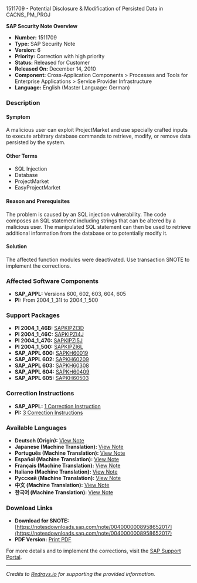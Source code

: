1511709 - Potential Disclosure & Modification of Persisted Data in CACNS_PM_PROJ

**SAP Security Note Overview**

- **Number:** 1511709
- **Type:** SAP Security Note
- **Version:** 6
- **Priority:** Correction with high priority
- **Status:** Released for Customer
- **Released On:** December 14, 2010
- **Component:** Cross-Application Components > Processes and Tools for Enterprise Applications > Service Provider Infrastructure
- **Language:** English (Master Language: German)

### **Description**

#### **Symptom**
A malicious user can exploit ProjectMarket and use specially crafted inputs to execute arbitrary database commands to retrieve, modify, or remove data persisted by the system.

#### **Other Terms**
- SQL Injection
- Database
- ProjectMarket
- EasyProjectMarket

#### **Reason and Prerequisites**
The problem is caused by an SQL injection vulnerability. The code composes an SQL statement including strings that can be altered by a malicious user. The manipulated SQL statement can then be used to retrieve additional information from the database or to potentially modify it.

#### **Solution**
The affected function modules were deactivated. Use transaction SNOTE to implement the corrections.

### **Affected Software Components**

- **SAP_APPL:** Versions 600, 602, 603, 604, 605
- **PI:** From 2004_1_31I to 2004_1_500

### **Support Packages**

- **PI 2004_1_46B:** [SAPKIPZI3D](https://me.sap.com/supportpackage/SAPKIPZI3D)
- **PI 2004_1_46C:** [SAPKIPZI4J](https://me.sap.com/supportpackage/SAPKIPZI4J)
- **PI 2004_1_470:** [SAPKIPZI5J](https://me.sap.com/supportpackage/SAPKIPZI5J)
- **PI 2004_1_500:** [SAPKIPZI6L](https://me.sap.com/supportpackage/SAPKIPZI6L)
- **SAP_APPL 600:** [SAPKH60019](https://me.sap.com/supportpackage/SAPKH60019)
- **SAP_APPL 602:** [SAPKH60209](https://me.sap.com/supportpackage/SAPKH60209)
- **SAP_APPL 603:** [SAPKH60308](https://me.sap.com/supportpackage/SAPKH60308)
- **SAP_APPL 604:** [SAPKH60409](https://me.sap.com/supportpackage/SAPKH60409)
- **SAP_APPL 605:** [SAPKH60503](https://me.sap.com/supportpackage/SAPKH60503)

### **Correction Instructions**

- **SAP_APPL:** [1 Correction Instruction](https://me.sap.com/corrins/0001511709/1)
- **PI:** [3 Correction Instructions](https://me.sap.com/corrins/0001511709/48)

### **Available Languages**

- **Deutsch (Origin):** [View Note](https://me.sap.com/notes/0001511709/D)
- **Japanese (Machine Translation):** [View Note](https://me.sap.com/notes/0001511709/J)
- **Português (Machine Translation):** [View Note](https://me.sap.com/notes/0001511709/P)
- **Español (Machine Translation):** [View Note](https://me.sap.com/notes/0001511709/S)
- **Français (Machine Translation):** [View Note](https://me.sap.com/notes/0001511709/F)
- **Italiano (Machine Translation):** [View Note](https://me.sap.com/notes/0001511709/I)
- **Русский (Machine Translation):** [View Note](https://me.sap.com/notes/0001511709/R)
- **中文 (Machine Translation):** [View Note](https://me.sap.com/notes/0001511709/1)
- **한국어 (Machine Translation):** [View Note](https://me.sap.com/notes/0001511709/3)

### **Download Links**

- **Download for SNOTE:** [https://notesdownloads.sap.com/note/0040000008958652017](https://notesdownloads.sap.com/note/0040000008958652017)
- **PDF Version:** [Print PDF](https://userapps.support.sap.com/sap/support/sfm/notes/print/0001511709?language=en-US&token=B69AF84EE9554FADE5DAEEF5223BD731)

For more details and to implement the corrections, visit the [SAP Support Portal](https://me.sap.com/).

---

*Credits to [Redrays.io](https://redrays.io) for supporting the provided information.*